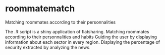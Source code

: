 # roommatematch
Matching roommates according to their personnalities

The .R script is a shiny application of flatsharing.
Matching roommates according to their personnalities and habits
Guiding the user by displaying information about each sector in every region.
Displaying the percentage of security extracted by analyzing the news.

